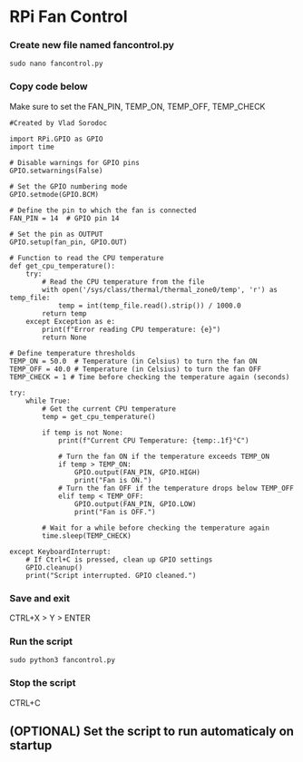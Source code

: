 # RPi Fan Control

### Create new file named fancontrol.py

```
sudo nano fancontrol.py
```

### Copy code below
Make sure to set the FAN_PIN, TEMP_ON, TEMP_OFF, TEMP_CHECK

```
#Created by Vlad Sorodoc

import RPi.GPIO as GPIO
import time

# Disable warnings for GPIO pins
GPIO.setwarnings(False)

# Set the GPIO numbering mode
GPIO.setmode(GPIO.BCM)

# Define the pin to which the fan is connected
FAN_PIN = 14  # GPIO pin 14

# Set the pin as OUTPUT
GPIO.setup(fan_pin, GPIO.OUT)

# Function to read the CPU temperature
def get_cpu_temperature():
    try:
        # Read the CPU temperature from the file
        with open('/sys/class/thermal/thermal_zone0/temp', 'r') as temp_file:
            temp = int(temp_file.read().strip()) / 1000.0
        return temp
    except Exception as e:
        print(f"Error reading CPU temperature: {e}")
        return None

# Define temperature thresholds
TEMP_ON = 50.0  # Temperature (in Celsius) to turn the fan ON
TEMP_OFF = 40.0 # Temperature (in Celsius) to turn the fan OFF
TEMP_CHECK = 1 # Time before checking the temperature again (seconds)

try:
    while True:
        # Get the current CPU temperature
        temp = get_cpu_temperature()

        if temp is not None:
            print(f"Current CPU Temperature: {temp:.1f}°C")

            # Turn the fan ON if the temperature exceeds TEMP_ON
            if temp > TEMP_ON:
                GPIO.output(FAN_PIN, GPIO.HIGH)
                print("Fan is ON.")
            # Turn the fan OFF if the temperature drops below TEMP_OFF
            elif temp < TEMP_OFF:
                GPIO.output(FAN_PIN, GPIO.LOW)
                print("Fan is OFF.")
        
        # Wait for a while before checking the temperature again
        time.sleep(TEMP_CHECK)

except KeyboardInterrupt:
    # If Ctrl+C is pressed, clean up GPIO settings
    GPIO.cleanup()
    print("Script interrupted. GPIO cleaned.")

```

### Save and exit
CTRL+X > Y > ENTER

### Run the script

```
sudo python3 fancontrol.py
```

### Stop the script
CTRL+C

## (OPTIONAL) Set the script to run automaticaly on startup
